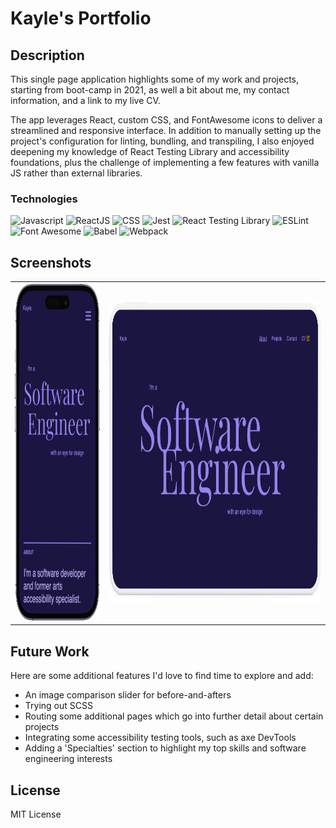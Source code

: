# Kayle's Portfolio

## Description

This single page application highlights some of my work and projects, starting from boot-camp in 2021, as well a bit about me, my contact information, and a link to my live CV.

The app leverages React, custom CSS, and FontAwesome icons to deliver a streamlined and responsive interface. In addition to manually setting up the project's configuration for linting, bundling, and transpiling, I also enjoyed deepening my knowledge of React Testing Library and accessibility foundations, plus the challenge of implementing a few features with vanilla JS rather than external libraries.

### Technologies

![Javascript](https://img.shields.io/badge/-JavaScript-EDD222?logo=javascript&logoColor=black)
![ReactJS](https://img.shields.io/badge/-ReactJS-61DAFB?logo=react&logoColor=black)
![CSS](https://img.shields.io/badge/-CSS3-1572B6?logo=css3&logoColor=white)
![Jest](https://img.shields.io/badge/-Jest-C21325?logo=jest&logoColor=white)
![React Testing Library](https://img.shields.io/badge/-React%20Testing%20Library-E33332?logo=testinglibrary&logoColor=white)
![ESLint](https://img.shields.io/badge/-ESLint-4B32C3?logo=eslint&logoColor=white)
![Font Awesome](https://img.shields.io/badge/-Font%20Awesome-528DD7?logo=fontawesome&logoColor=white)
![Babel](https://img.shields.io/badge/-Babel-F9DC3E?logo=babel&logoColor=black)
![Webpack](https://img.shields.io/badge/-Webpack-4B32C3?logo=webpack&logoColor=white)

## Screenshots

<!--
| First Header                                          | Second Header                                         |
| ----------------------------------------------------- | ----------------------------------------------------- |
| ![mobile screenshot](public/assets/images/mobile.png) | ![tablet screenshot](public/assets/images/tablet.png) | -->

<table>
  <tr>
    <td> <img src="public/assets/images/mobile.png"  alt="1" width = 270px height = 540px ></td>
<td><img src="public/assets/images/tablet.png" alt="3" width = 675px height = 480px></td>
   </tr> 
</table>

## Future Work

Here are some additional features I'd love to find time to explore and add:

- An image comparison slider for before-and-afters
- Trying out SCSS
- Routing some additional pages which go into further detail about certain projects
- Integrating some accessibility testing tools, such as axe DevTools
- Adding a 'Specialties' section to highlight my top skills and software engineering interests

## License

MIT License
